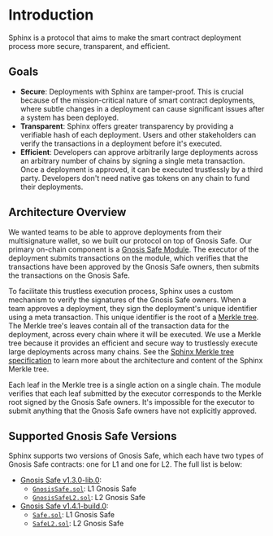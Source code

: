 # Introduction

Sphinx is a protocol that aims to make the smart contract deployment process more secure, transparent, and efficient.

## Goals

* **Secure**: Deployments with Sphinx are tamper-proof. This is crucial because of the mission-critical nature of smart contract deployments, where subtle changes in a deployment can cause significant issues after a system has been deployed.
* **Transparent**: Sphinx offers greater transparency by providing a verifiable hash of each deployment. Users and other stakeholders can verify the transactions in a deployment before it's executed.
* **Efficient**: Developers can approve arbitrarily large deployments across an arbitrary number of chains by signing a single meta transaction. Once a deployment is approved, it can be executed trustlessly by a third party. Developers don't need native gas tokens on any chain to fund their deployments.

## Architecture Overview

We wanted teams to be able to approve deployments from their multisignature wallet, so we built our protocol on top of Gnosis Safe. Our primary on-chain component is a [Gnosis Safe Module](https://docs.safe.global/safe-smart-account/modules). The executor of the deployment submits transactions on the module, which verifies that the transactions have been approved by the Gnosis Safe owners, then submits the transactions on the Gnosis Safe.

To facilitate this trustless execution process, Sphinx uses a custom mechanism to verify the signatures of the Gnosis Safe owners. When a team approves a deployment, they sign the deployment's unique identifier using a meta transaction. This unique identifier is the root of a [Merkle tree](https://en.wikipedia.org/wiki/Merkle_tree). The Merkle tree's leaves contain all of the transaction data for the deployment, across every chain where it will be executed. We use a Merkle tree because it provides an efficient and secure way to trustlessly execute large deployments across many chains. See the [Sphinx Merkle tree specification](TODO(end)) to learn more about the architecture and content of the Sphinx Merkle tree.

Each leaf in the Merkle tree is a single action on a single chain. The module verifies that each leaf submitted by the executor corresponds to the Merkle root signed by the Gnosis Safe owners. It's impossible for the executor to submit anything that the Gnosis Safe owners have not explicitly approved.

## Supported Gnosis Safe Versions

Sphinx supports two versions of Gnosis Safe, which each have two types of Gnosis Safe contracts: one for L1 and one for L2. The full list is below:
- [Gnosis Safe v1.3.0-lib.0](https://github.com/safe-global/safe-contracts/tree/v1.3.0-libs.0):
  - [`GnosisSafe.sol`](https://github.com/safe-global/safe-contracts/blob/v1.3.0-libs.0/contracts/GnosisSafe.sol): L1 Gnosis Safe
  - [`GnosisSafeL2.sol`](https://github.com/safe-global/safe-contracts/blob/v1.3.0-libs.0/contracts/GnosisSafeL2.sol): L2 Gnosis Safe
- [Gnosis Safe v1.4.1-build.0](https://github.com/safe-global/safe-contracts/tree/v1.4.1-build.0):
  - [`Safe.sol`](https://github.com/safe-global/safe-contracts/blob/v1.4.1-build.0/contracts/Safe.sol): L1 Gnosis Safe
  - [`SafeL2.sol`](https://github.com/safe-global/safe-contracts/blob/v1.4.1-build.0/contracts/SafeL2.sol): L2 Gnosis Safe
